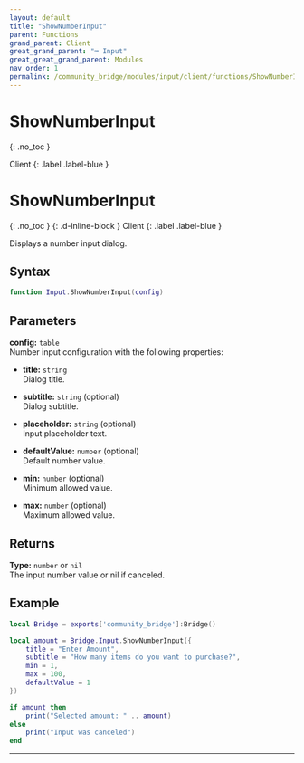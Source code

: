 ```yaml
---
layout: default
title: "ShowNumberInput"
parent: Functions
grand_parent: Client
great_grand_parent: "⌨️ Input"
great_great_grand_parent: Modules
nav_order: 1
permalink: /community_bridge/modules/input/client/functions/ShowNumberInput/
---
```


# ShowNumberInput
{: .no_toc }

Client
{: .label .label-blue }

# ShowNumberInput
{: .no_toc }
{: .d-inline-block }
Client
{: .label .label-blue }

Displays a number input dialog.

## Syntax

```lua
function Input.ShowNumberInput(config)
```

## Parameters

**config:** `table`  
Number input configuration with the following properties:

- **title:** `string`  
  Dialog title.

- **subtitle:** `string` (optional)  
  Dialog subtitle.

- **placeholder:** `string` (optional)  
  Input placeholder text.

- **defaultValue:** `number` (optional)  
  Default number value.

- **min:** `number` (optional)  
  Minimum allowed value.

- **max:** `number` (optional)  
  Maximum allowed value.

## Returns

**Type:** `number` or `nil`  
The input number value or nil if canceled.

## Example

```lua
local Bridge = exports['community_bridge']:Bridge()

local amount = Bridge.Input.ShowNumberInput({
    title = "Enter Amount",
    subtitle = "How many items do you want to purchase?",
    min = 1,
    max = 100,
    defaultValue = 1
})

if amount then
    print("Selected amount: " .. amount)
else
    print("Input was canceled")
end
```

---
